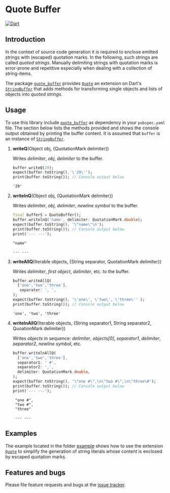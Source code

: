 # Quote Buffer
[![Dart](https://github.com/simphotonics/quote_buffer/actions/workflows/dart.yml/badge.svg)](https://github.com/simphotonics/quote_buffer/actions/workflows/dart.yml)

## Introduction

In the context of source code generation it is required to enclose emitted strings with
(escaped) quotation marks. In the following, such strings are called *quoted strings*.
Manually delimiting strings with quotation marks is error-prone
and repetitive especially when dealing with a collection of string-items.

The package [`quote_buffer`][quote_buffer] provides [`Quote`][Quote]
an extension on Dart's [`StringBuffer`][StringBuffer] that adds  methods for
transforming single objects and lists of objects into *quoted strings*.

## Usage

To use this library include [`quote_buffer`][quote_buffer] as dependency in your `pubspec.yaml` file.
The section below lists the methods provided
and shows the console output obtained by printing the buffer content.
It is assumed that `buffer` is an instance of [`StringBuffer`][StringBuffer].
1. **writeQ**(Object obj, {QuotationMark delimiter})

    Writes *delimiter*, *obj*, *delimiter* to the buffer.
    ```Dart
    buffer.writeQ(29);
    expect(buffer.toString(),'\'29\'');
    print(buffer.toString()); // Console output below
    ```
    ```Console
    '29'
    ```

2. **writelnQ**(Object obj, {QuotationMark delimiter})

    Writes *delimiter*, *obj*, *delimiter*, *newline symbol* to the buffer.
    ```Dart
    final bufferS = QuoteBuffer();
    buffer.writelnQ('name', delimiter: QuotationMark.double);
    expect(buffer.toString(), '\"name\"\n');
    print(buffer.toString()); // Console output below
    print('--- ---');
    ```
    ```Console
    "name"

    --- ---
    ```
3. **writeAllQ**(Iterable objects, {String separator, QuotationMark delimiter})

    Writes *delimiter*, *first object*, *delimiter*, etc. to the buffer.
    ```Dart
    buffer.writeAllQ(
      ['one','two','three'],
       separator: ', ',
    );
    expect(buffer.toString(), '\'one\', \'two\', \'three\'' );
    print(buffer.toString()); // Console output below
    ```
    ```Console
    'one', 'two', 'three'
    ```

4. **writelnAllQ**(Iterable objects, {String separator1, String separator2, QuoationMark delimiter})

    Writes *objects* in sequence: *delimiter*, *objects[0]*, *separator1*, *delimiter*, *separator2*, *newline symbol*, etc.
    ```Dart
    buffer.writelnAllQ(
      ['one','two','three'],
      separator1: ' #',
      separator2: ',',
      delimiter: QuotationMark.double,
    );
    expect(buffer.toString(), '\"one #\",\n\"two #\",\n\"three\#');
    print(buffer.toString()); // Console output below
    print('--- ---');
    ```
    ```Console
     "one #",
     "two #",
     "three"

     --- ---
    ```

## Examples

The example located in the folder [example] shows how to use the extension
[`Quote`][Quote] to simplify the generation of string literals whose content is enclosed by escaped quotation marks.

## Features and bugs

Please file feature requests and bugs at the [issue tracker].

[issue tracker]: https://github.com/simphotonics/quote_buffer/issues

[example]: https://github.com/simphotonics/quote_buffer/tree/main/example

[quote_buffer]: https://pub.dev/packages/quote_buffer

[Quote]: https://pub.dev/documentation/quote_buffer/latest/quote_buffer/Quote.html

[StringBuffer]: https://api.dart.dev/stable/latest/dart-core/StringBuffer-class.html